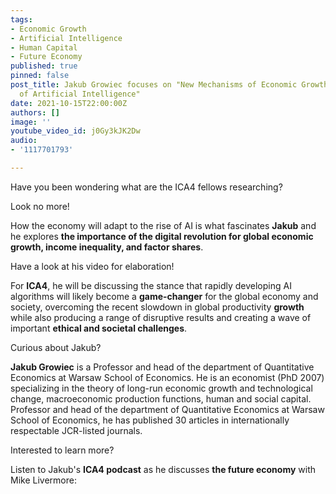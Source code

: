 ```yaml
---
tags:
- Economic Growth
- Artificial Intelligence
- Human Capital
- Future Economy
published: true
pinned: false
post_title: Jakub Growiec focuses on "New Mechanisms of Economic Growth in the Age
  of Artificial Intelligence"
date: 2021-10-15T22:00:00Z
authors: []
image: ''
youtube_video_id: j0Gy3kJK2Dw
audio:
- '1117701793'

---
```

Have you been wondering what are the ICA4 fellows researching?

Look no more!

How the economy will adapt to the rise of AI is what fascinates **Jakub** and he explores **the importance of the digital revolution for global economic growth, income inequality, and factor shares**.

Have a look at his video for elaboration!

For **ICA4**, he will be discussing the stance that rapidly developing AI algorithms will likely become a **game-changer** for the global economy and society, overcoming the recent slowdown in global productivity **growth** while also producing a range of disruptive results and creating a wave of important **ethical and societal challenges**.

Curious about Jakub?

**Jakub Growiec** is a Professor and head of the department of Quantitative Economics at Warsaw School of Economics. He is an economist (PhD 2007) specializing in the theory of long-run economic growth and technological change, macroeconomic production functions, human and social capital. Professor and head of the department of Quantitative Economics at Warsaw School of Economics, he has published 30 articles in internationally respectable JCR-listed journals.

Interested to learn more?

Listen to Jakub's **ICA4 podcast** as he discusses **the future economy** with Mike Livermore: